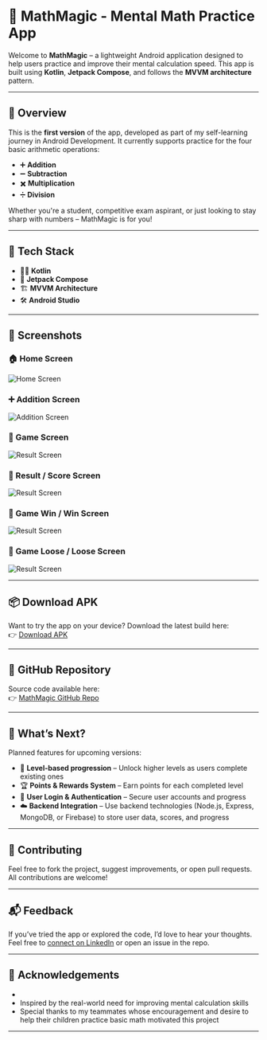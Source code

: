 # 📱 MathMagic - Mental Math Practice App

Welcome to **MathMagic** – a lightweight Android application designed to help users practice and improve their mental calculation speed. This app is built using **Kotlin**, **Jetpack Compose**, and follows the **MVVM architecture** pattern.

---

## 🌟 Overview

This is the **first version** of the app, developed as part of my self-learning journey in Android Development. It currently supports practice for the four basic arithmetic operations:

- ➕ **Addition**
- ➖ **Subtraction**
- ✖️ **Multiplication**
- ➗ **Division**

Whether you're a student, competitive exam aspirant, or just looking to stay sharp with numbers – MathMagic is for you!

---

## 🔧 Tech Stack

- 👨‍💻 **Kotlin**
- 🎨 **Jetpack Compose**
- 🏗️ **MVVM Architecture**
- 🛠️ **Android Studio**

---

## 📸 Screenshots

### 🏠 Home Screen
![Home Screen](screenshots/home_screen.png)

### ➕ Addition Screen
![Addition Screen](screenshots/game_start_screen.png)

### 🧮 Game Screen
![Result Screen](screenshots/game_screen.png)

### 🧮 Result / Score Screen
![Result Screen](screenshots/result_validate_screen.png)

### 🧮 Game Win / Win Screen
![Result Screen](screenshots/game_win_screen.png)

### 🧮 Game Loose / Loose Screen
![Result Screen](screenshots/game_loose_screen.png)

---

## 📦 Download APK

Want to try the app on your device? Download the latest build here:  
👉 [Download APK](https://lnkd.in/gfWXX4js)

---

## 📂 GitHub Repository

Source code available here:  
👉 [MathMagic GitHub Repo](https://lnkd.in/gQsJHnhZ)

---

## 🚀 What’s Next?

Planned features for upcoming versions:

- 🧩 **Level-based progression** – Unlock higher levels as users complete existing ones
- 🏆 **Points & Rewards System** – Earn points for each completed level
- 👤 **User Login & Authentication** – Secure user accounts and progress
- ☁️ **Backend Integration** – Use backend technologies (Node.js, Express, MongoDB, or Firebase) to store user data, scores, and progress

---

## 🤝 Contributing

Feel free to fork the project, suggest improvements, or open pull requests. All contributions are welcome!

---

## 📬 Feedback

If you’ve tried the app or explored the code, I’d love to hear your thoughts.  
Feel free to [connect on LinkedIn](https://www.linkedin.com/in/deepak5204/) or open an issue in the repo.

---

## 🙏 Acknowledgements
- 
- Inspired by the real-world need for improving mental calculation skills
- Special thanks to my teammates whose encouragement and desire to help their children practice basic math motivated this project

---

